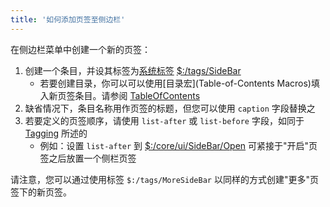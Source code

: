 ```yaml
---
title: '如何添加页签至侧边栏'
---
```


在侧边栏菜单中创建一个新的页签：

1. 创建一个条目，并设其标签为[系统标签](SystemTags) [$:/tags/SideBar](#%24%3A/tags/SideBar)
    * 若要创建目录，你可以可以使用[目录宏](Table-of-Contents Macros)填入新页签条目。请参阅 [TableOfContents](#TableOfContents) 
1. 缺省情况下，条目名称用作页签的标题，但您可以使用 `caption` 字段替换之
1. 若要定义的页签顺序，请使用 `list-after` 或 `list-before` 字段，如同于 [Tagging](#Tagging) 所述的
    * 例如：设置 `list-after` 到 [$:/core/ui/SideBar/Open](#%24%3A/core/ui/SideBar/Open) 可紧接于"开启"页签之后放置一个侧栏页签

请注意，您可以通过使用标签 `$:/tags/MoreSideBar` 以同样的方式创建"更多"页签下的新页签。

